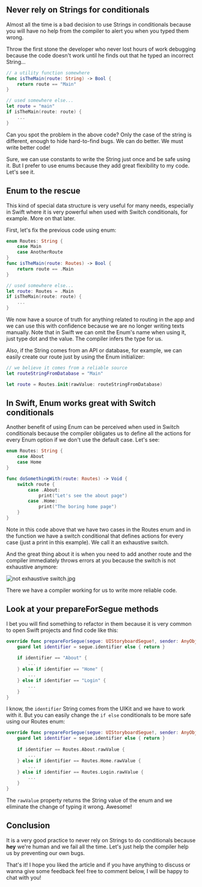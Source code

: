 ## Never rely on Strings for conditionals

Almost all the time is a bad decision to use Strings in conditionals because you will have no help from the compiler to alert you when you typed them wrong.

Throw the first stone the developer who never lost hours of work debugging because the code doesn't work until he finds out that he typed an incorrect String...
```swift
// a utility function somewhere
func isTheMain(route: String) -> Bool {
	return route == "Main"
}

// used somewhere else...
let route = "main"
if isTheMain(route: route) {
	...
}
```
Can you spot the problem in the above code? Only the case of the string is different, enough to hide hard-to-find bugs. We can do better. We must write better code!

Sure, we can use constants to write the String just once and be safe using it. But I prefer to use enums because they add great flexibility to my code. Let's see it.

## Enum to the rescue
This kind of special data structure is very useful for many needs, especially in Swift where it is very powerful when used with Switch conditionals, for example. More on that later.

First, let's fix the previous code using enum:
```swift
enum Routes: String {
	case Main
	case AnotherRoute
}
func isTheMain(route: Routes) -> Bool {
	return route == .Main
}

// used somewhere else...
let route: Routes = .Main
if isTheMain(route: route) {
	...
}
```
We now have a source of truth for anything related to routing in the app and we can use this with confidence because we are no longer writing texts manually. Note that in Swift we can omit the Enum's name when using it, just type dot and the value. The compiler infers the type for us.

Also, if the String comes from an API or database, for example, we can easily create our route just by using the Enum initializer:
```swift
// we believe it comes from a reliable source
let routeStringFromDatabase = "Main"

let route = Routes.init(rawValue: routeStringFromDatabase)
```

## In Swift, Enum works great with Switch conditionals
Another benefit of using Enum can be perceived when used in Switch conditionals because the compiler obligates us to define all the actions for every Enum option if we don't use the default case. Let's see:
```swift
enum Routes: String {
	case About
	case Home
}

func doSomethingWith(route: Routes) -> Void {
	switch route {
		case .About:
			print("Let's see the about page")
		case .Home:
			print("The boring home page")
	}
}
```
Note in this code above that we have two cases in the Routes enum and in the function we have a switch conditional that defines actions for every case (just a print in this example). We call it an exhaustive switch. 

And the great thing about it is when you need to add another route and the compiler immediately throws errors at you because the switch is not exhaustive anymore:

![not exhaustive switch.jpg](https://cdn.hashnode.com/res/hashnode/image/upload/v1607909044068/B3VCm1YTA.jpeg)

There we have a compiler working for us to write more reliable code.

## Look at your prepareForSegue methods
I bet you will find something to refactor in them because it is very common to open Swift projects and find code like this:
```swift
override func prepareForSegue(segue: UIStoryboardSegue!, sender: AnyObject!) {
	guard let identifier = segue.identifier else { return }
	
	if identifier == "About" {
		...
	} else if identifier == "Home" {
		...
	} else if identifier == "Login" {
		...
	}
}
```

I know, the `identifier` String comes from the UIKit and we have to work with it. But you can easily change the `if else` conditionals to be more safe using our Routes enum:
```swift
override func prepareForSegue(segue: UIStoryboardSegue!, sender: AnyObject!) {
	guard let identifier = segue.identifier else { return }
	
	if identifier == Routes.About.rawValue {
		...
	} else if identifier == Routes.Home.rawValue {
		...
	} else if identifier == Routes.Login.rawValue {
		...
	}
}

```
The `rawValue` property returns the String value of the enum and we eliminate the change of typing it wrong. Awesome!

## Conclusion
It is a very good practice to never rely on Strings to do conditionals because **hey** we're human and we fail all the time. Let's just help the compiler help us by preventing our own bugs.

That's it! I hope you liked the article and if you have anything to discuss or wanna give some feedback feel free to comment below, I will be happy to chat with you!